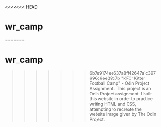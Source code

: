 <<<<<<< HEAD
# wr_camp
=======
# wr_camp
>>>>>>> 6b7e9174ee637a8ff42647a1c397696c6ee28c7b
"KFC: Kitten Football Camp" - Odin Project Assignment 
.
This project is an Odin Project assignment. I built this website in order to practice writing HTML and CSS, attempting to recreate the website image given by The Odin Project.